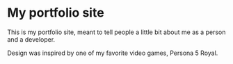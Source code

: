 # My portfolio site

This is my portfolio site, meant to tell people a little bit about me as a person and a developer.

Design was inspired by one of my favorite video games, Persona 5 Royal.

